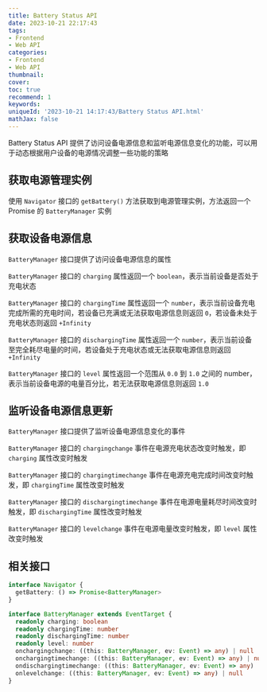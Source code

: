```yaml
---
title: Battery Status API
date: 2023-10-21 22:17:43
tags:
- Frontend
- Web API
categories:
- Frontend
- Web API
thumbnail: 
cover: 
toc: true
recommend: 1
keywords: 
uniqueId: '2023-10-21 14:17:43/Battery Status API.html'
mathJax: false
---
```


Battery Status API 提供了访问设备电源信息和监听电源信息变化的功能，可以用于动态根据用户设备的电源情况调整一些功能的策略

## 获取电源管理实例

使用 `Navigator` 接口的 `getBattery()` 方法获取到电源管理实例，方法返回一个 Promise 的 `BatteryManager` 实例

## 获取设备电源信息

`BatteryManager` 接口提供了访问设备电源信息的属性

`BatteryManager` 接口的 `charging` 属性返回一个 `boolean`，表示当前设备是否处于充电状态

`BatteryManager` 接口的 `chargingTime` 属性返回一个 `number`，表示当前设备充电完成所需的充电时间，若设备已充满或无法获取电源信息则返回 `0`，若设备未处于充电状态则返回 `+Infinity`

`BatteryManager` 接口的 `dischargingTime` 属性返回一个 `number`，表示当前设备至完全耗尽电量的时间，若设备处于充电状态或无法获取电源信息则返回 `+Infinity`

`BatteryManager` 接口的 `level` 属性返回一个范围从 `0.0` 到 `1.0` 之间的 number，表示当前设备电源的电量百分比，若无法获取电源信息则返回 `1.0`

## 监听设备电源信息更新

`BatteryManager` 接口提供了监听设备电源信息变化的事件

`BatteryManager` 接口的 `chargingchange` 事件在电源充电状态改变时触发，即 `charging` 属性改变时触发

`BatteryManager` 接口的 `chargingtimechange` 事件在电源充电完成时间改变时触发，即 `chargingTime` 属性改变时触发

`BatteryManager` 接口的 `dischargingtimechange` 事件在电源电量耗尽时间改变时触发，即 `dischargingTime` 属性改变时触发

`BatteryManager` 接口的 `levelchange` 事件在电源电量改变时触发，即 `level` 属性改变时触发

## 相关接口

```ts
interface Navigator {
  getBattery: () => Promise<BatteryManager>
}

interface BatteryManager extends EventTarget {
  readonly charging: boolean
  readonly chargingTime: number
  readonly dischargingTime: number
  readonly level: number
  onchargingchange: ((this: BatteryManager, ev: Event) => any) | null
  onchargingtimechange: ((this: BatteryManager, ev: Event) => any) | null
  ondischargingtimechange: ((this: BatteryManager, ev: Event) => any) | null
  onlevelchange: ((this: BatteryManager, ev: Event) => any) | null
}
```
